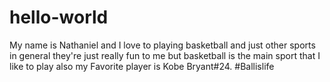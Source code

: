 # hello-world 
My name is Nathaniel and I love to playing basketball and just other sports in general they're just really fun to me but basketball is the main sport that I like to play also my Favorite player is Kobe Bryant#24. #Ballislife
